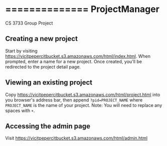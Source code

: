 ==============
ProjectManager
==============

CS 3733 Group Project


Creating a new project
----------------------
Start by visiting https://vicitpepercitbucket.s3.amazonaws.com/html/index.html. When prompted, enter a name for a new project. Once created, you'll be redirected to the project detail page.


Viewing an existing project
---------------------------
Copy https://vicitpepercitbucket.s3.amazonaws.com/html/project.html into you browser's address bar, then append `?pid=PROJECT_NAME` where `PROJECT_NAME` is the name of your project. Note: You will need to replace any spaces with `+`.


Accessing the admin page
------------------------
Visit https://vicitpepercitbucket.s3.amazonaws.com/html/admin.html
